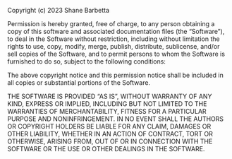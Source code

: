 Copyright (c) 2023 Shane Barbetta

Permission is hereby granted, free of charge, to any person obtaining a copy of this software and associated documentation files (the “Software”), to deal in the 
Software without restriction, including without limitation the 
rights to use, copy, modify, merge, publish, distribute, sublicense, and/or sell copies of the Software, and to permit persons to whom the Software is furnished 
to do so, subject to the following conditions:

The above copyright notice and this permission notice shall be included in all copies or substantial portions of the Software.

THE SOFTWARE IS PROVIDED “AS IS”, WITHOUT WARRANTY OF ANY KIND, EXPRESS OR IMPLIED, INCLUDING BUT NOT LIMITED TO THE WARRANTIES OF MERCHANTABILITY, FITNESS FOR A 
PARTICULAR PURPOSE AND NONINFRINGEMENT. IN NO EVENT SHALL THE 
AUTHORS OR COPYRIGHT HOLDERS BE LIABLE FOR ANY CLAIM, DAMAGES OR OTHER LIABILITY, WHETHER IN AN ACTION OF CONTRACT, TORT OR OTHERWISE, ARISING FROM, OUT OF OR IN 
CONNECTION WITH THE SOFTWARE OR THE USE OR OTHER DEALINGS IN THE 
SOFTWARE.
